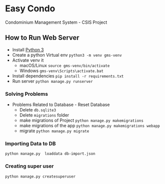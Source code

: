 # Easy Condo
Condominium Management System - CSIS Project

## How to Run Web Server
* Install [Python 3](https://www.python.org/downloads/)
* Create a python Virtual env `python3 -m venv gms-venv`
* Activate venv it
  * macOS/Linux `source gms-venv/bin/activate`
  * Windows `gms-venv\Scripts\activate.bat`
* Install dependencies `pip install -r requirements.txt`
* Run server `python manage.py runserver`

### Solving Problems
* Problems Related to Database - Reset Database
  * Delete `db.sqlite3`
  * Delete `migrations` folder
  * make migrations of Project `python manage.py makemigrations`
  * make migrations of the app `python manage.py makemigrations webapp`
  * migrate `python manage.py migrate`
### Importing Data to DB
   `python manage.py  loaddata db-import.json`


### Creating super user

`python manage.py createsuperuser`


